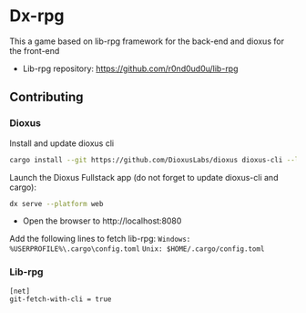 # Dx-rpg

This a game based on lib-rpg framework for the back-end and dioxus for the front-end

- Lib-rpg repository: https://github.com/r0nd0ud0u/lib-rpg

## Contributing
### Dioxus
Install and update dioxus cli
```bash
cargo install --git https://github.com/DioxusLabs/dioxus dioxus-cli --locked
```

Launch the Dioxus Fullstack app (do not forget to update dioxus-cli and cargo):

```bash
dx serve --platform web
```
- Open the browser to http://localhost:8080

Add the following lines to fetch lib-rpg:
    `Windows: %USERPROFILE%\.cargo\config.toml`
    `Unix: $HOME/.cargo/config.toml`

### Lib-rpg
```
[net]
git-fetch-with-cli = true
```
